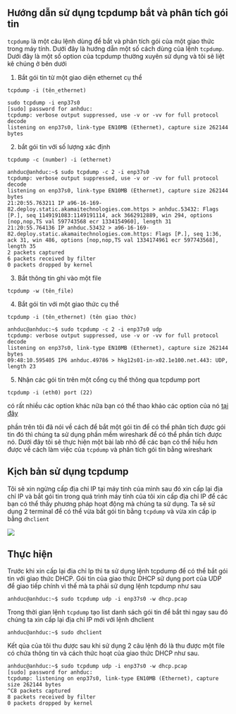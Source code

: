 ## Hướng dẫn sử dụng tcpdump bắt và phân tích gói tin
`tcpdump` là một câu lệnh dùng để bắt và phân tích gói của một giao thức trong máy tính. Dưới đây là hướng dẫn một số cách dùng của lệnh `tcpdump`. Dưới đây là một số option của tcpdump thường xuyên sử dụng và tôi sẽ liệt kê chúng ở bên dưới 

1. Bắt gói tin từ một giao diện ethernet cụ thể
```
tcpdump -i (tên_ethernet)
```
```
sudo tcpdump -i enp37s0
[sudo] password for anhduc: 
tcpdump: verbose output suppressed, use -v or -vv for full protocol decode
listening on enp37s0, link-type EN10MB (Ethernet), capture size 262144 bytes
```
2. bắt gói tin với số lượng xác định 
```
tcpdump -c (number) -i (ethernet)
```
```
anhduc@anhduc:~$ sudo tcpdump -c 2 -i enp37s0
tcpdump: verbose output suppressed, use -v or -vv for full protocol decode
listening on enp37s0, link-type EN10MB (Ethernet), capture size 262144 bytes
21:20:55.763211 IP a96-16-169-82.deploy.static.akamaitechnologies.com.https > anhduc.53432: Flags [P.], seq 1149191083:1149191114, ack 3662912889, win 294, options [nop,nop,TS val 597743568 ecr 1334154960], length 31
21:20:55.764136 IP anhduc.53432 > a96-16-169-82.deploy.static.akamaitechnologies.com.https: Flags [P.], seq 1:36, ack 31, win 486, options [nop,nop,TS val 1334174961 ecr 597743568], length 35
2 packets captured
6 packets received by filter
0 packets dropped by kernel
```
3. Bắt thông tin ghi vào một file 
```
tcpdump -w (tên_file)
```
4. Bắt gói tin với một giao thức cụ thể 
```
tcpdump -i (tên_ethernet) (tên giao thức)
```
```
anhduc@anhduc:~$ sudo tcpdump -c 2 -i enp37s0 udp
tcpdump: verbose output suppressed, use -v or -vv for full protocol decode
listening on enp37s0, link-type EN10MB (Ethernet), capture size 262144 bytes
09:48:10.595405 IP6 anhduc.49786 > hkg12s01-in-x02.1e100.net.443: UDP, length 23
```
5. Nhận các gói tin trên một cổng cụ thể thông qua tcpdump port
```
tcpdump -i (eth0) port (22)
```
có rất nhiều các option khác nữa bạn có thể thao khảo các option của nó [tại đây](https://securitydaily.net/phan-tich-goi-tin-15-lenh-tcpdump-duoc-su-dung-trong-thuc-te/)

phần trên tôi đã nói về cách để bắt một gói tin để có thể phân tích được gói tin đó thì chúng ta sử dụng phần mềm wireshark để có thể phần tích được nó. Dưới đây tôi sẽ thực hiện một bài lab nhỏ để các bạn có thể hiểu hơn được về cách làm việc của `tcpdump` và phân tích gói tin bằng wireshark

## Kịch bản sử dụng tcpdump 
Tôi sẽ xin ngừng cấp địa chỉ IP tại máy tính của mình sau đó xin cấp lại địa chỉ IP và bắt gói tin trong quá trình máy tính của tôi xin cấp địa chỉ IP để các bạn có thể thấy phương pháp hoạt động mà chúng ta sử dụng. Ta sẽ sử dụng 2 terminal để có thể vừa bắt gói tin bằng `tcpdump` và vừa xin cấp ip bằng `dhclient`

![](https://github.com/duckmak14/thuctapsinh/blob/master/Anhduc/liunux/images/tcpdump.png)

## Thực hiện 
Trước khi xin cấp lại địa chỉ Ip thì ta sử dụng lệnh tcpdump để có thể bắt gói tin với giao thức DHCP. Gói tin của giao thức DHCP sử dụng port của UDP để giao tiếp chính vì thế mà ta phải sử dụng lệnh tcpdump như sau 
```
anhduc@anhduc:~$ sudo tcpdump udp -i enp37s0 -w dhcp.pcap 
```
Trong thời gian lệnh `tcpdump` tạo list danh sách gói tin để  bắt thì ngay sau đó chúng ta xin cấp lại địa chỉ IP mới với lệnh dhclient 
```
anhduc@anhduc:~$ sudo dhclient 
```
Kết qủa của tôi thu được sau khi sử dụng 2 câu lệnh đó là thu được một file có chứa thông tin và cách thức hoạt của giao thức DHCP như sau. 
```
anhduc@anhduc:~$ sudo tcpdump udp -i enp37s0 -w dhcp.pcap 
[sudo] password for anhduc: 
tcpdump: listening on enp37s0, link-type EN10MB (Ethernet), capture size 262144 bytes
^C8 packets captured
8 packets received by filter
0 packets dropped by kernel
```